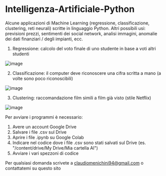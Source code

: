 # Intelligenza-Artificiale-Python
Alcune applicazioni di Machine Learning (regressione, classificazione, clustering, reti neurali) scritte in linguaggio Python.
Altri possibili usi: previsioni prezzi, sentimenti dei social network, analisi immagini, anomalie dei dati finanziari / degli impianti, ecc.

1. Regressione: calcolo del voto finale di uno studente in base a voti altri studenti

![image](https://github.com/cla1994/Intelligenza-Artificiale-Python/assets/116500326/3d7e0fa7-d9dc-4cdd-8f85-cbe835f4b5c5)

2. Classificazione: il computer deve riconoscere una cifra scritta a mano (a volte sono poco riconoscibili)

![image](https://github.com/cla1994/Intelligenza-Artificiale-Python/assets/116500326/425eefef-0c5c-4cea-9318-3d05c8589cc5)

3. Clustering: raccomandazione film simili a film già visto (stile Netflix)

![image](https://github.com/cla1994/Intelligenza-Artificiale-Python/assets/116500326/163a07aa-9a30-49bf-b572-abac757f53a0)


Per avviare i programmi è necessario:
  1. Avere un account Google Drive
  2. Salvare i file .csv sul Drive
  3. Aprire i file .ipynb su Google Colab
  4. Indicare nel codice dove i file .csv sono stati salvati sul Drive (es. "/content/drive/My Drive/Mia cartella AI")
  5. Avviare i vari spezzoni di codice

Per qualsiasi domanda scrivete a claudiomenichini94@gmail.com o contattatemi su questo sito
